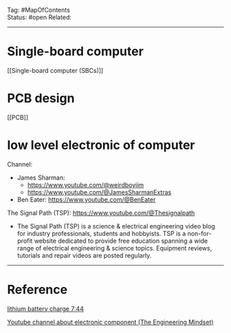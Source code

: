 Tag: #MapOfContents  
Status: #open 
Related:

---
# Single-board computer
[[Single-board computer (SBCs)]]

# PCB design
[[PCB]]

# low level electronic of computer
Channel:
- James Sharman: 
	- https://www.youtube.com/@weirdboyjim
	- https://www.youtube.com/@JamesSharmanExtras
- Ben Eater: https://www.youtube.com/@BenEater

The Signal Path (TSP): https://www.youtube.com/@Thesignalpath
- The Signal Path (TSP) is a science & electrical engineering video blog for industry professionals, students and hobbyists. TSP is a non-for-profit website dedicated to provide free education spanning a wide range of electrical engineering & science topics. Equipment reviews, tutorials and repair videos are posted regularly.

---
# Reference

[lithium battery charge 7:44](https://www.youtube.com/watch?v=fUdlfc1nJcY)

[Youtube channel about electronic component (The Engineering Mindset)](https://www.youtube.com/@EngineeringMindset/videos)